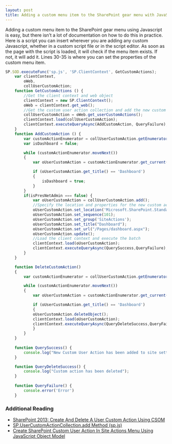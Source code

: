 ```yaml
---
layout: post
title: Adding a custom menu item to the SharePoint gear menu with JavaScript
---
```


Adding a custom menu item to the SharePoint gear menu using Javascript is easy, but there isn’t a lot of documentation on how to do this in practice. Here is a script you can insert wherever you are adding any custom Javascript, whether in a custom script file or in the script editor. As soon as the page with the script is loaded, it will check if the menu item exists. If not, it will add it. Lines 30-35 is where you can set the properties of the custom menu item.

```javascript
SP.SOD.executeFunc('sp.js', 'SP.ClientContext', GetCustomActions);
    var clientContext, 
        oWeb, 
        collUserCustomAction;
    function GetCustomActions () {
        //Get the client context and web object 
        clientContext = new SP.ClientContext();
        oWeb = clientContext.get_web();
        //Get the custom user action collection and add the new custom action to it   
        collUserCustomAction = oWeb.get_userCustomActions(); 
        clientContext.load(collUserCustomAction);  
        clientContext.executeQueryAsync(AddCustomAction, QueryFailure); 
    }
    function AddCustomAction () {
        var customActionEnumerator = collUserCustomAction.getEnumerator();
        var isDashboard = false;

        while (customActionEnumerator.moveNext()) 
        {
            var oUserCustomAction = customActionEnumerator.get_current();

            if (oUserCustomAction.get_title() == 'Dashboard') 
            {
                isDashboard = true;
            }
        }
        if(isPresNetAdmin === false) {
            var oUserCustomAction = collUserCustomAction.add();  
            //Specify the location and properties for the new custom action   
            oUserCustomAction.set_location('Microsoft.SharePoint.StandardMenu');  
            oUserCustomAction.set_sequence(101);  
            oUserCustomAction.set_group('SiteActions');  
            oUserCustomAction.set_title("Dashboard");  
            oUserCustomAction.set_url("/Pages/dashboard.aspx");
            oUserCustomAction.update(); 
            //Load the client context and execute the batch 
            clientContext.load(oUserCustomAction);
            clientContext.executeQueryAsync(QuerySuccess,QueryFailure);
        }
    }

    function DeleteCustomAction()
    { 
        var customActionEnumerator = collUserCustomAction.getEnumerator();

        while (customActionEnumerator.moveNext()) 
        {
            var oUserCustomAction = customActionEnumerator.get_current();

            if (oUserCustomAction.get_title() == 'Dashboard') 
            {
            oUserCustomAction.deleteObject();
            clientContext.load(oUserCustomAction);
            clientContext.executeQueryAsync(QueryDeleteSuccess,QueryFailure);
            }
        }
    }
  
    function QuerySuccess() {  
        console.log("New Custom User Action has been added to site settings");  
    } 

    function QueryDeleteSuccess() {  
        console.log("Custom action has been deleted");  
    }  
  
    function QueryFailure() {   
        console.error('Error')
    }
```

### Additional Reading
- [SharePoint 2013: Create And Delete A User Custom Action Using CSOM](http://www.c-sharpcorner.com/article/sharepoint-2013-create-and-delete-a-user-custom-action-usin/)
- [SP.UserCustomActionCollection.add Method (sp.js)](https://msdn.microsoft.com/en-us/library/office/jj246884.aspx)
- [Create SharePoint Custom User Action In Site Actions Menu Using JavaScript Object Model](http://www.c-sharpcorner.com/article/create-sharepoint-custom-user-action-in-site-actions-menu-using-javascript-objec/)

